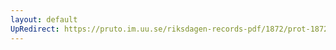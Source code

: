 ```yaml
---
layout: default
UpRedirect: https://pruto.im.uu.se/riksdagen-records-pdf/1872/prot-1872--ak--318/prot-1872--ak--318_000.pdf
---
```

